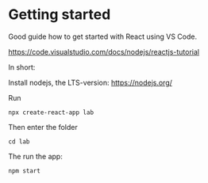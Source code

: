 # Getting started

Good guide how to get started with React using VS Code.

https://code.visualstudio.com/docs/nodejs/reactjs-tutorial

In short:

Install nodejs, the LTS-version: https://nodejs.org/

Run

    npx create-react-app lab

Then enter the folder

    cd lab

The run the app:
    
    npm start 


